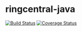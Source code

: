 # ringcentral-java
[![Build Status](https://travis-ci.org/vyshakhbabji/ringcentral-java.svg?branch=master)](https://travis-ci.org/vyshakhbabji/ringcentral-java)
[![Coverage Status](https://coveralls.io/repos/vyshakhbabji/ringcentral-java/badge.svg?branch=master&service=github)](https://coveralls.io/github/vyshakhbabji/ringcentral-java?branch=master)
